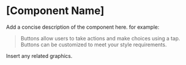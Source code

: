 <!-- this is a draft of a an article template for the material.io developer site.
This template is based on the design article template at 
https://spec.googleplex.com/m2-spec-guide/authoring-content/component-article-template.html-->

# \[Component Name\]

Add a concise description of the component here. for example:
> Buttons allow users to take actions and make choices using a tap. 
> Buttons can be customized to meet your style requirements.

Insert any related graphics.


